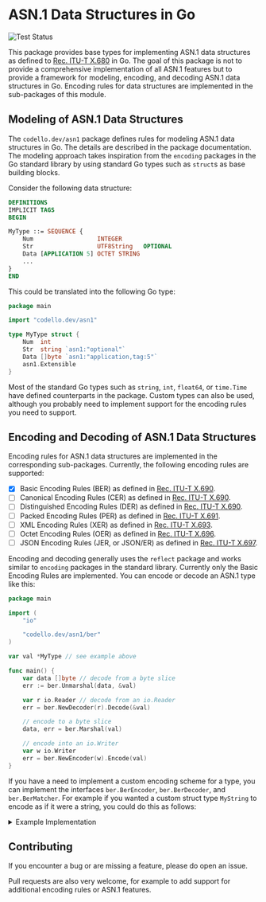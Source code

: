 # ASN.1 Data Structures in Go

![Test Status](https://github.com/codello/go-asn1/actions/workflows/test.yml/badge.svg)

This package provides base types for implementing ASN.1 data structures as defined to [Rec. ITU-T X.680] in Go.
The goal of this package is not to provide a comprehensive implementation of all ASN.1 features
but to provide a framework for modeling, encoding, and decoding ASN.1 data structures in Go.
Encoding rules for data structures are implemented in the sub-packages of this module.

[Rec. ITU-T X.680]: https://www.itu.int/rec/T-REC-X.680

## Modeling of ASN.1 Data Structures

The `codello.dev/asn1` package defines rules for modeling ASN.1 data structures in Go.
The details are described in the package documentation.
The modeling approach takes inspiration from the `encoding` packages in the Go standard library
by using standard Go types such as `struct`s as base building blocks.

Consider the following data structure:

```asn1
DEFINITIONS
IMPLICIT TAGS
BEGIN

MyType ::= SEQUENCE {
    Num                  INTEGER
    Str                  UTF8String   OPTIONAL
    Data [APPLICATION 5] OCTET STRING
    ...
}
END
```

This could be translated into the following Go type:

```go
package main

import "codello.dev/asn1"

type MyType struct {
	Num  int
	Str  string `asn1:"optional"`
	Data []byte `asn1:"application,tag:5"`
	asn1.Extensible
}
```

Most of the standard Go types such as `string`, `int`, `float64`, or `time.Time` have defined counterparts in the package.
Custom types can also be used, although you probably need to implement support for the encoding rules you need to support.

## Encoding and Decoding of ASN.1 Data Structures

Encoding rules for ASN.1 data structures are implemented in the corresponding sub-packages.
Currently, the following encoding rules are supported:

- [x] Basic Encoding Rules (BER) as defined in [Rec. ITU-T X.690].
- [ ] Canonical Encoding Rules (CER) as defined in [Rec. ITU-T X.690].
- [ ] Distinguished Encoding Rules (DER) as defined in [Rec. ITU-T X.690].
- [ ] Packed Encoding Rules (PER) as defined in [Rec. ITU-T X.691].
- [ ] XML Encoding Rules (XER) as defined in [Rec. ITU-T X.693].
- [ ] Octet Encoding Rules (OER) as defined in [Rec. ITU-T X.696].
- [ ] JSON Encoding Rules (JER, or JSON/ER) as defined in [Rec. ITU-T X.697].

[Rec. ITU-T X.690]: https://www.itu.int/rec/T-REC-X.690
[Rec. ITU-T X.691]: https://www.itu.int/rec/T-REC-X.691
[Rec. ITU-T X.693]: https://www.itu.int/rec/T-REC-X.693
[Rec. ITU-T X.696]: https://www.itu.int/rec/T-REC-X.696
[Rec. ITU-T X.697]: https://www.itu.int/rec/T-REC-X.697

Encoding and decoding generally uses the `reflect` package and works similar to `encoding` packages in the standard library.
Currently only the Basic Encoding Rules are implemented.
You can encode or decode an ASN.1 type like this:

```go
package main

import (
	"io"

	"codello.dev/asn1/ber"
)

var val *MyType // see example above

func main() {
	var data []byte // decode from a byte slice
	err := ber.Unmarshal(data, &val)

	var r io.Reader // decode from an io.Reader
	err = ber.NewDecoder(r).Decode(&val)

	// encode to a byte slice
	data, err = ber.Marshal(val)

	// encode into an io.Writer
	var w io.Writer
	err = ber.NewEncoder(w).Encode(val)
}
```

If you have a need to implement a custom encoding scheme for a type, you can implement the interfaces `ber.BerEncoder`, `ber.BerDecoder`, and `ber.BerMatcher`.
For example if you wanted a custom struct type `MyString` to encode as if it were a string, you could do this as follows:

<details>
<summary>Example Implementation</summary>

```go
package main

import (
	"io"
	"strings"

	"codello.dev/asn1"
	"codello.dev/asn1/ber"
)

type MyString struct {
	data string
	// other fields
}

// BerEncode defines how s is encoded using BER. It returns identification
// information of the element (its ber.Header) as well as an io.WriterTo.
// The io.WriterTo value will do the actual encoding of the value into bytes.
func (s *MyString) BerEncode() (ber.Header, io.WriterTo, error) {
	return ber.Header{
		Tag:    asn1.Tag{Class: asn1.ClassApplication, Number: 15},
		Length: len(s.data),
	}, strings.NewReader(s.data), nil
}

// BerMatch is used to implement ASN.1 OPTIONAL elements. It is called before
// BerDecode to find out, if an element with the specified tag could be decoded
// by s. If BerMatch is not implemented, a value matches any tag.
func (s *MyString) BerMatch(tag asn1.Tag) bool {
	return tag == asn1.Tag{Class: asn1.ClassApplication, Number: 15}
}

// BerDecode decodes a data stream from r into s. The ber.ElementReader type
// provides various methods to simplify reading primitive or constructed
// types. For constructed types a common strategy is to wrap it in a
// ber.Decoder to do recursive decoding.
func (s *MyString) BerDecode(_ asn1.Tag, r ber.ElementReader) error {
	// you
	buf := strings.Builder{}
	_, err := io.Copy(&buf, r)
	s.data = buf.String()
	return err
}
```
</details>

## Contributing

If you encounter a bug or are missing a feature, please do open an issue.

Pull requests are also very welcome, for example to add support for additional encoding rules or ASN.1 features.
